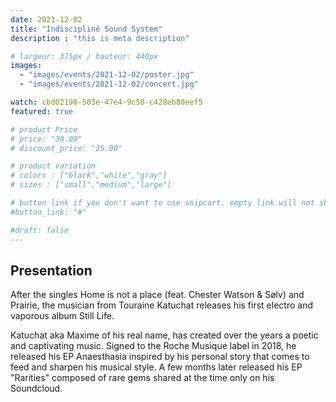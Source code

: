 ```yaml
---
date: 2021-12-02
title: "Indiscipliné Sound System"
description : "this is meta description"

# largeur: 375px / hauteur: 440px
images: 
  - "images/events/2021-12-02/poster.jpg"
  - "images/events/2021-12-02/concert.jpg"

watch: cbd02198-503e-47e4-9c50-c428eb80eef5
featured: true

# product Price
# price: "30.00"
# discount_price: "25.00"

# product variation
# colors : ["black","white","gray"]
# sizes : ["small","medium","large"]

# button link if you don't want to use snipcart. empty link will not show button
#button_link: "#"

#draft: false
---
```


## Presentation

After the singles Home is not a place (feat. Chester Watson & Sølv) and Prairie, the musician from Touraine Katuchat releases his first electro and vaporous album Still Life.

Katuchat aka Maxime of his real name, has created over the years a poetic and captivating music. Signed to the Roche Musique label in 2018, he released his EP Anaesthasia inspired by his personal story that comes to feed and sharpen his musical style. A few months later released his EP "Rarities" composed of rare gems shared at the time only on his Soundcloud.

